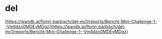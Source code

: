 # del

[https://wandb.ai/florin-barbisch/del-mc1/reports/Bericht-Mini-Challenge-1--Vmlldzo0MDEyMDgz](https://wandb.ai/florin-barbisch/del-mc1/reports/Bericht-Mini-Challenge-1--Vmlldzo0MDEyMDgz)
